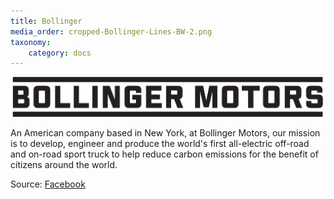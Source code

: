 ```yaml
---
title: Bollinger
media_order: cropped-Bollinger-Lines-BW-2.png
taxonomy:
    category: docs
---
```


![](cropped-Bollinger-Lines-BW-2.png)

An American company based in New York, at Bollinger Motors, our mission is to develop, engineer and produce the world's first all-electric off-road and on-road sport truck to help reduce carbon emissions for the benefit of citizens around the world.

Source: [Facebook](https://www.facebook.com/pg/BollingerMotors/about/?ref=page_internal)
